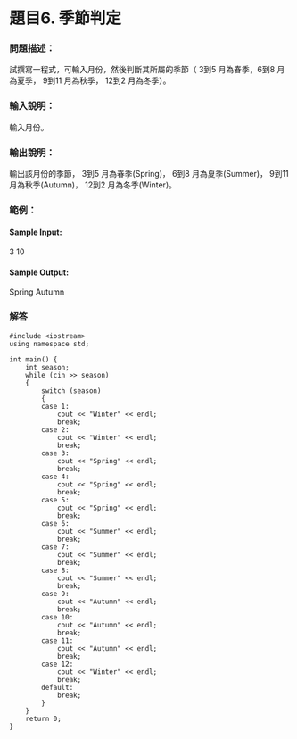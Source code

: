# 題目6. 季節判定

### 問題描述：
試撰寫一程式，可輸入月份，然後判斷其所屬的季節（ 3到5 月為春季，6到8 月為夏季， 9到11 月為秋季， 12到2 月為冬季）。

### 輸入說明：
輸入月份。

### 輸出說明：
輸出該月份的季節， 3到5 月為春季(Spring)， 6到8 月為夏季(Summer)， 9到11 月為秋季(Autumn)， 12到2 月為冬季(Winter)。

### 範例：

#### Sample Input:
3
10
#### Sample Output:
Spring
Autumn
### 解答
```
#include <iostream>
using namespace std;

int main() {
    int season;
    while (cin >> season)
    {
        switch (season)
        {
        case 1:
            cout << "Winter" << endl;
            break;
        case 2:
            cout << "Winter" << endl;
            break;
        case 3:
            cout << "Spring" << endl;
            break;
        case 4:
            cout << "Spring" << endl;
            break;
        case 5:
            cout << "Spring" << endl;
            break;
        case 6:
            cout << "Summer" << endl;
            break;
        case 7:
            cout << "Summer" << endl;
            break;
        case 8:
            cout << "Summer" << endl;
            break;
        case 9:
            cout << "Autumn" << endl;
            break;
        case 10:
            cout << "Autumn" << endl;
            break;
        case 11:
            cout << "Autumn" << endl;
            break;
        case 12:
            cout << "Winter" << endl;
            break;
        default:
            break;
        }
    }
    return 0;
}
```

